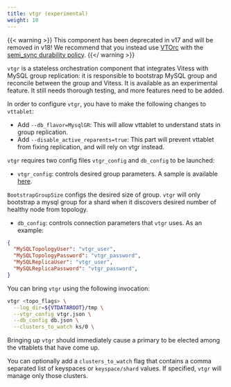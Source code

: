 ```yaml
---
title: vtgr (experimental)
weight: 10
---
```


{{< warning >}}
This component has been deprecated in v17 and will be removed in v18! We recommend that you instead use [VTOrc](../vtorc/) with the [semi_sync durability policy](../durability_policy/).
{{</ warning >}}

`vtgr` is a stateless orchestration component that integrates Vitess with MySQL group replication: it is responsible to bootstrap MySQL group and reconcile between the group and Vitess. It is available as an experimental feature. It still needs thorough testing, and more features need to be added.

In order to configure `vtgr`, you have to make the following changes to `vttablet`:

* Add `--db_flavor=MysqlGR`: This will allow vttablet to understand stats in group replication.
* Add `--disable_active_reparents=true`: This part will prevent vttablet from fixing replication, and will rely on vtgr instead.

`vtgr` requires two config files `vtgr_config` and `db_config` to be launched:

* `vtgr_config`: controls desired group parameters. A sample is available [here](https://github.com/vitessio/vitess/blob/main/go/vt/vtgr/config/vtgr_config.json).

`BootstrapGroupSize` configs the desired size of group. `vtgr` will only bootstrap a mysql group for a shard when it discovers desired number of healthy node from topology.

* `db_config`: controls connection parameters that `vtgr` uses. As an example:

```json
{
  "MySQLTopologyUser": "vtgr_user",
  "MySQLTopologyPassword": "vtgr_password",
  "MySQLReplicaUser": "vtgr_user",
  "MySQLReplicaPassword": "vtgr_password",
}
```

You can bring `vtgr` using the following invocation:

```sh
vtgr <topo_flags> \
  --log_dir=${VTDATAROOT}/tmp \
  --vtgr_config vtgr.json \
  --db_config db.json \
  --clusters_to_watch ks/0 \
 ```

Bringing up `vtgr` should immediately cause a primary to be elected among the vttablets that have come up.

You can optionally add a `clusters_to_watch` flag that contains a comma separated list of keyspaces or `keyspace/shard` values. If specified, `vtgr` will manage only those clusters.
